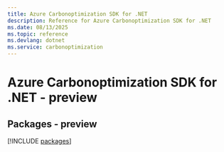 ```yaml
---
title: Azure Carbonoptimization SDK for .NET
description: Reference for Azure Carbonoptimization SDK for .NET
ms.date: 08/13/2025
ms.topic: reference
ms.devlang: dotnet
ms.service: carbonoptimization
---
```

# Azure Carbonoptimization SDK for .NET - preview
## Packages - preview
[!INCLUDE [packages](carbonoptimization-index.md)]